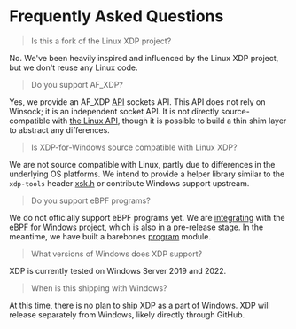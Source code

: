 # Frequently Asked Questions

> Is this a fork of the Linux XDP project?

No. We've been heavily inspired and influenced by the Linux XDP project, but we don't reuse any Linux code.

> Do you support AF_XDP?

Yes, we provide an AF_XDP [API](/published/external/afxdp.h) sockets API. This API does not rely on
Winsock; it is an independent socket API. It is not directly source-compatible with
[the Linux API](https://www.kernel.org/doc/html/latest/networking/af_xdp.html), though it is
possible to build a thin shim layer to abstract any differences.

> Is XDP-for-Windows source compatible with Linux XDP?

We are not source compatible with Linux, partly due to differences in the underlying OS platforms. We intend to provide a helper library similar to the `xdp-tools` header [xsk.h](https://github.com/xdp-project/xdp-tools/blob/master/headers/xdp/xsk.h) or contribute Windows support upstream.

> Do you support eBPF programs?

We do not officially support eBPF programs yet. We are [integrating](https://github.com/microsoft/xdp-for-windows/issues/7) with the
[eBPF for Windows project](https://github.com/microsoft/ebpf-for-windows), which is also in a pre-release stage. In the meantime, we
have built a barebones [program](/published/external/xdp/program.h) module.

> What versions of Windows does XDP support?

XDP is currently tested on Windows Server 2019 and 2022.

> When is this shipping with Windows?

At this time, there is no plan to ship XDP as a part of Windows. XDP will release separately from
Windows, likely directly through GitHub.
